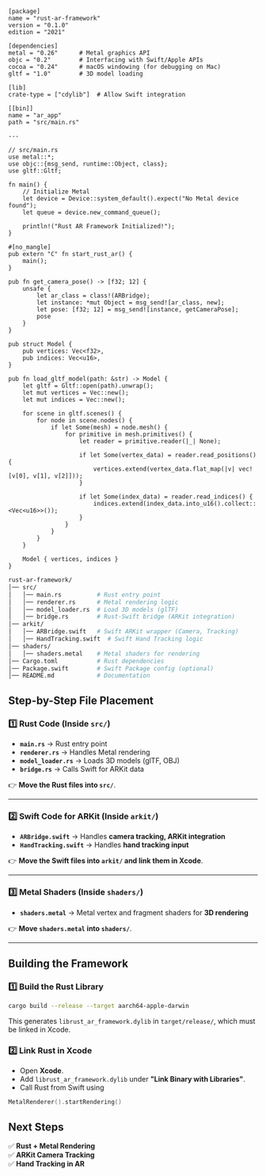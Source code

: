 ```
[package]
name = "rust-ar-framework"
version = "0.1.0"
edition = "2021"

[dependencies]
metal = "0.26"      # Metal graphics API
objc = "0.2"        # Interfacing with Swift/Apple APIs
cocoa = "0.24"      # macOS windowing (for debugging on Mac)
gltf = "1.0"        # 3D model loading

[lib]
crate-type = ["cdylib"]  # Allow Swift integration

[[bin]]
name = "ar_app"
path = "src/main.rs"

---

// src/main.rs
use metal::*;
use objc::{msg_send, runtime::Object, class};
use gltf::Gltf;

fn main() {
    // Initialize Metal
    let device = Device::system_default().expect("No Metal device found");
    let queue = device.new_command_queue();
    
    println!("Rust AR Framework Initialized!");
}

#[no_mangle]
pub extern "C" fn start_rust_ar() {
    main();
}

pub fn get_camera_pose() -> [f32; 12] {
    unsafe {
        let ar_class = class!(ARBridge);
        let instance: *mut Object = msg_send![ar_class, new];
        let pose: [f32; 12] = msg_send![instance, getCameraPose];
        pose
    }
}

pub struct Model {
    pub vertices: Vec<f32>,
    pub indices: Vec<u16>,
}

pub fn load_gltf_model(path: &str) -> Model {
    let gltf = Gltf::open(path).unwrap();
    let mut vertices = Vec::new();
    let mut indices = Vec::new();
    
    for scene in gltf.scenes() {
        for node in scene.nodes() {
            if let Some(mesh) = node.mesh() {
                for primitive in mesh.primitives() {
                    let reader = primitive.reader(|_| None);
                    
                    if let Some(vertex_data) = reader.read_positions() {
                        vertices.extend(vertex_data.flat_map(|v| vec![v[0], v[1], v[2]]));
                    }

                    if let Some(index_data) = reader.read_indices() {
                        indices.extend(index_data.into_u16().collect::<Vec<u16>>());
                    }
                }
            }
        }
    }

    Model { vertices, indices }
}

```

```graphql
rust-ar-framework/
│── src/
│   │── main.rs          # Rust entry point
│   │── renderer.rs      # Metal rendering logic
│   │── model_loader.rs  # Load 3D models (glTF)
│   │── bridge.rs        # Rust-Swift bridge (ARKit integration)
│── arkit/
│   │── ARBridge.swift   # Swift ARKit wrapper (Camera, Tracking)
│   │── HandTracking.swift  # Swift Hand Tracking logic
│── shaders/
│   │── shaders.metal    # Metal shaders for rendering
│── Cargo.toml           # Rust dependencies
│── Package.swift        # Swift Package config (optional)
│── README.md            # Documentation

```

## **Step-by-Step File Placement**

### **1️⃣ Rust Code (Inside `src/`)**

- **`main.rs`** → Rust entry point
- **`renderer.rs`** → Handles Metal rendering
- **`model_loader.rs`** → Loads 3D models (glTF, OBJ)
- **`bridge.rs`** → Calls Swift for ARKit data

👉 **Move the Rust files into `src/`**.

---

### **2️⃣ Swift Code for ARKit (Inside `arkit/`)**

- **`ARBridge.swift`** → Handles **camera tracking, ARKit integration**
- **`HandTracking.swift`** → Handles **hand tracking input**

👉 **Move the Swift files into `arkit/` and link them in Xcode**.

---

### **3️⃣ Metal Shaders (Inside `shaders/`)**

- **`shaders.metal`** → Metal vertex and fragment shaders for **3D rendering**

👉 **Move `shaders.metal` into `shaders/`**.

---

## **Building the Framework**

### **1️⃣ Build the Rust Library**



```bash
cargo build --release --target aarch64-apple-darwin

```
This generates `librust_ar_framework.dylib` in `target/release/`, which must be linked in Xcode.

### **2️⃣ Link Rust in Xcode**

- Open **Xcode**.
- Add `librust_ar_framework.dylib` under **"Link Binary with Libraries"**.
- Call Rust from Swift using
```swift
MetalRenderer().startRendering()

```

## **Next Steps**

✅ **Rust + Metal Rendering**  
✅ **ARKit Camera Tracking**  
✅ **Hand Tracking in AR**
